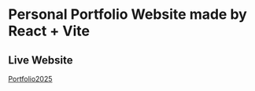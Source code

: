 # Personal Portfolio Website made by React + Vite

## Live Website
[Portfolio2025](https://joec282506.github.io/Portfolio2025/)
